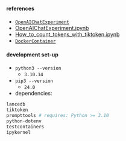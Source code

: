 #### references

- [`OpenAIChatExperiment`](https://prompttools.readthedocs.io/en/latest/experiment.html#prompttools.experiment.OpenAIChatExperiment)
- [OpenAIChatExperiment.ipynb](https://colab.research.google.com/drive/1YVcpBew8EqbhXFN8P5NaFrOIqc1FKWeS?usp=sharing)
- [How_to_count_tokens_with_tiktoken.ipynb](https://github.com/openai/openai-cookbook/blob/main/examples/How_to_count_tokens_with_tiktoken.ipynb)
- [`DockerContainer`](https://testcontainers-python.readthedocs.io/en/latest/core/README.html#testcontainers.core.container.DockerContainer)

#### development set-up

- `python3 --version`
    - `3.10.14`
- `pip3 --version`
    - `24.0`
- dependencies:
```python
lancedb
tiktoken
prompttools # requires: Python >= 3.10
python-dotenv
testcontainers
ipykernel
```